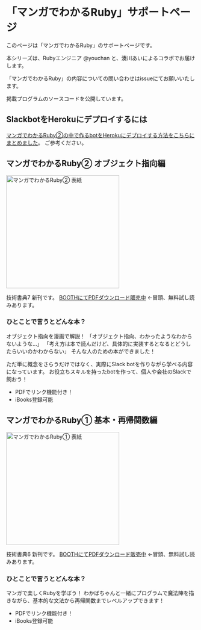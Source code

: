 # 「マンガでわかるRuby」サポートページ

このページは「マンガでわかるRuby」のサポートページです。

本シリーズは、Rubyエンジニア @youchan と、湊川あいによるコラボでお届けします。

「マンガでわかるRuby」の内容についての問い合わせはissueにてお願いいたします。

掲載プログラムのソースコードを公開しています。

## SlackbotをHerokuにデプロイするには
[マンガでわかるRuby②の中で作るbotをHerokuにデプロイする方法をこちらにまとめました](https://scrapbox.io/llminatoll/Slackbot%E3%82%92Heroku%E3%81%AB%E3%83%87%E3%83%97%E3%83%AD%E3%82%A4)。
ご参考ください。

## マンガでわかるRuby② オブジェクト指向編

<a href="https://llminatoll.booth.pm/items/1573974">
  <img alt="マンガでわかるRuby② 表紙" src="https://booth.pximg.net/c/620x620/adc63749-2e60-4592-81a4-0783ad4e9699/i/1573974/1ac3e3ef-9489-4d8d-8626-ceb593d29535_base_resized.jpg" width="300px">
</a>

技術書典7 新刊です。 
[BOOTHにてPDFダウンロード販売中](https://llminatoll.booth.pm/items/1573974) ←冒頭、無料試し読みあります。

### ひとことで言うとどんな本？

オブジェクト指向を漫画で解説！
「オブジェクト指向、わかったようなわからないような…」
「考え方は本で読んだけど、具体的に実装するとなるとどうしたらいいのかわからない」
そんな人のための本ができました！

ただ単に概念をさらうだけではなく、実際にSlack botを作りながら学べる内容になっています。
お役立ちスキルを持ったbotを作って、個人や会社のSlackで飼おう！

- PDFでリンク機能付き！
- iBooks登録可能

## マンガでわかるRuby① 基本・再帰関数編

<a href="https://booth.pm/ja/items/1306534">
  <img alt="マンガでわかるRuby① 表紙" src="https://booth.pximg.net/adc63749-2e60-4592-81a4-0783ad4e9699/i/1306534/e0f262b7-d64c-4638-b42b-bb71717034d6_base_resized.jpg" width="300px">
</a>


技術書典6 新刊です。
[BOOTHにてPDFダウンロード販売中](https://booth.pm/ja/items/1306534) ←冒頭、無料試し読みあります。

### ひとことで言うとどんな本？

マンガで楽しくRubyを学ぼう！
わかばちゃんと一緒にプログラムで魔法陣を描きながら、基本的な文法から再帰関数までレベルアップできます！

- PDFでリンク機能付き！
- iBooks登録可能
